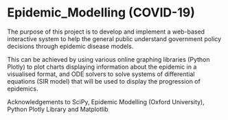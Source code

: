 # Epidemic_Modelling (COVID-19)

The purpose of this project is to develop and implement a web-based interactive system to help the general public understand government policy decisions through epidemic disease models. 

This can be achieved by using various online graphing libraries (Python Plotly) to plot charts displaying information about the epidemic in a visualised format, and ODE solvers to solve systems of differential equations (SIR model) that will be used to display the progression of epidemics.

Acknowledgements to SciPy, Epidemic Modelling (Oxford University), Python Plotly Library and Matplotlib
